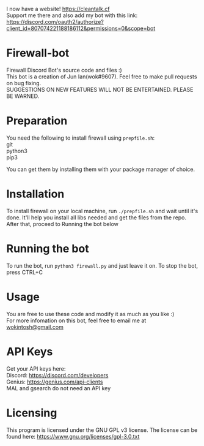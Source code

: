 I now have a website! https://cleantalk.cf  
Support me there and also add my bot with this link: https://discord.com/oauth2/authorize?client_id=807074221188186112&permissions=0&scope=bot

# Firewall-bot
Firewall Discord Bot's source code and files :)  
This bot is a creation of Jun Ian(wok#9607). Feel free to make pull requests on bug fixing.  
SUGGESTIONS ON NEW FEATURES WILL NOT BE ENTERTAINED. PLEASE BE WARNED.  

# Preparation  
You need the following to install firewall using ```prepfile.sh```:  
git  
python3  
pip3  

You can get them by installing them with your package manager of choice.  

# Installation
To install firewall on your local machine, run ```./prepfile.sh``` and wait until it's done. It'll help you install all libs needed and get the files from the repo. After that, proceed to Running the bot below

# Running the bot  
To run the bot, run ```python3 firewall.py``` and just leave it on. To stop the bot, press CTRL+C

# Usage 
You are free to use these code and modify it as much as you like :)  
For more infomation on this bot, feel free to email me at wokintosh@gmail.com

# API Keys  
Get your API keys here:  
Discord: https://discord.com/developers  
Genius: https://genius.com/api-clients  
MAL and gsearch do not need an API key

# Licensing  
This program is licensed under the GNU GPL v3 license. The license can be found here: https://www.gnu.org/licenses/gpl-3.0.txt
